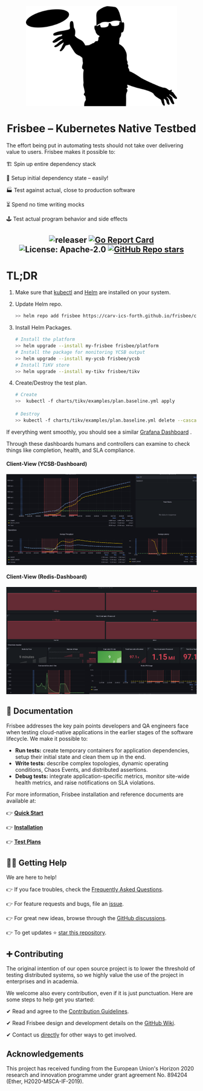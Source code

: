 <div align="center">
<a href="https://www.vectorstock.com/royalty-free-vector/disc-golf-frisbee-eps-vector-25179185">
  <img src="docs/images/logo.jpg" width="400">
</a>
</div>

# <div align="center">Frisbee – Kubernetes Native Testbed</div>

The effort being put in automating tests should not take over delivering value to users. Frisbee makes it possible to:

🏗️ Spin up entire dependency stack

🎁 Setup initial dependency state – easily!

🏭 Test against actual, close to production software

⏳ Spend no time writing mocks

🕹️ Test actual program behavior and side effects

## <div align="center">![releaser](https://github.com/carv-ics-forth/frisbee/actions/workflows/release.yml/badge.svg) [![Go Report Card](https://goreportcard.com/badge/github.com/carv-ics-forth/frisbee)](https://goreportcard.com/report/github.com/carv-ics-forth/frisbee) ![License: Apache-2.0](https://img.shields.io/github/license/carv-ics-forth/frisbee?color=blue) [![GitHub Repo stars](https://img.shields.io/github/stars/carv-ics-forth/frisbee)](https://github.com/carv-ics-forth/frisbee/stargazers)</div>

# TL;DR

1. Make sure that [kubectl](https://kubernetes.io/docs/tasks/tools/install-kubectl-linux/) and  [Helm](https://helm.sh/docs/intro/install/) are installed on your system.

2. Update Helm repo.

   ```bash
   >> helm repo add frisbee https://carv-ics-forth.github.io/frisbee/charts
   ```

3. Install Helm Packages.

   ```bash
   # Install the platform
   >> helm upgrade --install my-frisbee frisbee/platform
   # Install the package for monitoring YCSB output
   >> helm upgrade --install my-ycsb frisbee/ycsb
   # Install TiKV store
   >> helm upgrade --install my-tikv frisbee/tikv
   ```

4. Create/Destroy the test plan.

   ```bash
   # Create 
   >>  kubectl -f charts/tikv/examples/plan.baseline.yml apply 
   
   # Destroy
   >> kubectl -f charts/tikv/examples/plan.baseline.yml delete --cascade=foreground
   ```

If everything went smoothly, you should see a
similar [Grafana Dashboard](http://grafana.localhost/d/R5y4AE8Mz/kubernetes-cluster-monitoring-via-prometheus?orgId=1&amp;from=now-15m&amp;to=now)
.

Through these dashboards humans and controllers can examine to check things like completion, health, and SLA compliance.

#### Client-View (YCSB-Dashboard)

![image-20211008230432961](docs/images/partitions.png)

#### Client-View (Redis-Dashboard)

![](docs/images/masterdashboard.png)

## 📙 Documentation

Frisbee addresses the key pain points developers and QA engineers face when testing cloud-native applications in the
earlier stages of the software lifecycle. We make it possible to:

* **Run tests:**  create temporary containers for application dependencies, setup their initial state and clean them up
  in the end.
* **Write tests:** describe complex topologies, dynamic operating conditions, Chaos Events, and distributed assertions.
* **Debug tests:** integrate application-specific metrics, monitor site-wide health metrics, and raise notifications on
  SLA violations.

For more information, Frisbee installation and reference documents are available at:

👉 **[Quick Start](docs/introduction.md)**

👉 **[Installation](docs/installation.md)**

👉 **[Test Plans](charts)**

## 🙋‍♂️ Getting Help

We are here to help!

👉 If you face troubles, check the [Frequently Asked Questions](docs/faq.md).

👉 For feature requests and bugs, file an [issue](https://github.com/carv-ics-forth/frisbee/issues).

👉 For great new ideas, browse through the [GitHub discussions](https://github.com/carv-ics-forth/frisbee/discussions).

👉 To get updates ⭐️ [star this repository](https://github.com/carv-ics-forth/frisbee/stargazers).

## ➕ Contributing

The original intention of our open source project is to lower the threshold of testing distributed systems, so we highly
value the use of the project in enterprises and in academia.

We welcome also every contribution, even if it is just punctuation. Here are some steps to help get you started:

✔ Read and agree to the [Contribution Guidelines](docs/CONTRIBUTING.md).

✔ Read Frisbee design and development details on the [GitHub Wiki](https://github.com/carv-ics-forth/frisbee/wiki).

✔ Contact us [directly](fnikol@ics.forth.gr) for other ways to get involved.

## Acknowledgements

This project has received funding from the European Union's Horizon 2020 research and innovation programme under grant
agreement No. 894204 (Ether, H2020-MSCA-IF-2019).

